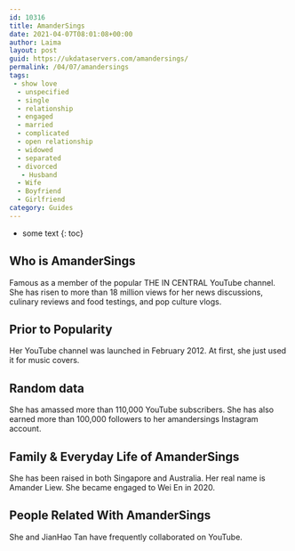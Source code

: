```yaml
---
id: 10316
title: AmanderSings
date: 2021-04-07T08:01:08+00:00
author: Laima
layout: post
guid: https://ukdataservers.com/amandersings/
permalink: /04/07/amandersings
tags:
 - show love
  - unspecified
  - single
  - relationship
  - engaged
  - married
  - complicated
  - open relationship
  - widowed
  - separated
  - divorced
   - Husband
  - Wife
  - Boyfriend
  - Girlfriend
category: Guides
---
```


* some text
{: toc}


## Who is AmanderSings
                  
                  
                  
Famous as a member of the popular THE IN CENTRAL YouTube channel. She has risen to more than 18 million views for her news discussions, culinary reviews and food testings, and pop culture vlogs. 
                  
              
            
              
            
                
                
                
## Prior to Popularity
                  
                  
                  
Her YouTube channel was launched in February 2012. At first, she just used it for music covers. 
                  
              
            
              
            
                
                
                
## Random data
                  
                  
                  
She has amassed more than 110,000 YouTube subscribers. She has also earned more than 100,000 followers to her amandersings Instagram account. 
                  
              
            
              
            
                
                
                
## Family & Everyday Life of AmanderSings
                  
                  
                  
She has been raised in both Singapore and Australia. Her real name is Amander Liew. She became engaged to Wei En in 2020.
                  
              
            
              
            
                
                
                
## People Related With AmanderSings
                  
                  
                  
She and JianHao Tan have frequently collaborated on YouTube. 
                  
              
            
              
            
                
              
            
              
              
            
            
              
            
          
          
          
